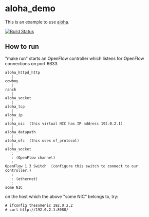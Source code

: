 aloha_demo
==========

This is an example to use [aloha](https://github.com/yamt/aloha).

[![Build Status](https://travis-ci.org/yamt/aloha_demo.png?branch=master)](https://travis-ci.org/yamt/aloha_demo)

How to run
----------

"make run" starts an OpenFlow controller which listens for OpenFlow
connections on port 6633.

    aloha_httpd_http
       |
    cowboy
       |
    ranch
       |
    aloha_socket
       |
    aloha_tcp
       |
    aloha_ip
       |
    aloha_nic  (this virtual NIC has IP address 192.0.2.1)
       |
    aloha_datapath
       |
    aloha_ofc  (this uses of_protocol)
       |
    aloha_socket
       :
       : (OpenFlow channel)
       :
    OpenFlow 1.3 Switch  (configure this switch to connect to our controller.)
       :
       : (ethernet)
       :
    some NIC

on the host which the above "some NIC" belongs to, try:

    # ifconfig thesomenic 192.0.2.2
    # curl http://192.0.2.1:8080/
